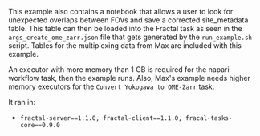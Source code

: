 This example also contains a notebook that allows a user to look for unexpected overlaps between FOVs and save a corrected site_metadata table. This table can then be loaded into the Fractal task as seen in the `args_create_ome_zarr.json` file that gets generated by the `run_example.sh` script. Tables for the multiplexing data from Max are included with this example.

An executor with more memory than 1 GB is required for the napari workflow task, then the example runs. Also, Max's example needs higher memory executors for the `Convert Yokogawa to OME-Zarr` task.


It ran in:   
* `fractal-server==1.1.0, fractal-client==1.1.0, fracal-tasks-core==0.9.0`
